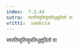 ```yaml
---
index:  7.2.44
sutra:  स्वरतिसूतिसूयतिधूज्ञूदितो वा
vritti:  samhita 
---
```


स्वरतिसूतिसूयतिधूज्ञूदितो वा

